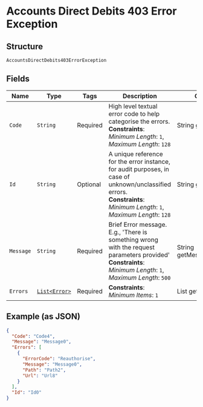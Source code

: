 
# Accounts Direct Debits 403 Error Exception

## Structure

`AccountsDirectDebits403ErrorException`

## Fields

| Name | Type | Tags | Description | Getter | Setter |
|  --- | --- | --- | --- | --- | --- |
| `Code` | `String` | Required | High level textual error code to help categorise the errors.<br>**Constraints**: *Minimum Length*: `1`, *Maximum Length*: `128` | String getCode() | setCode(String code) |
| `Id` | `String` | Optional | A unique reference for the error instance, for audit purposes, in case of unknown/unclassified errors.<br>**Constraints**: *Minimum Length*: `1`, *Maximum Length*: `128` | String getId() | setId(String id) |
| `Message` | `String` | Required | Brief Error message. E.g., 'There is something wrong with the request parameters provided'<br>**Constraints**: *Minimum Length*: `1`, *Maximum Length*: `500` | String getMessageField() | setMessageField(String messageField) |
| `Errors` | [`List<Error>`](../../doc/models/error.md) | Required | **Constraints**: *Minimum Items*: `1` | List<Error> getErrors() | setErrors(List<Error> errors) |

## Example (as JSON)

```json
{
  "Code": "Code4",
  "Message": "Message0",
  "Errors": [
    {
      "ErrorCode": "Reauthorise",
      "Message": "Message0",
      "Path": "Path2",
      "Url": "Url8"
    }
  ],
  "Id": "Id0"
}
```

